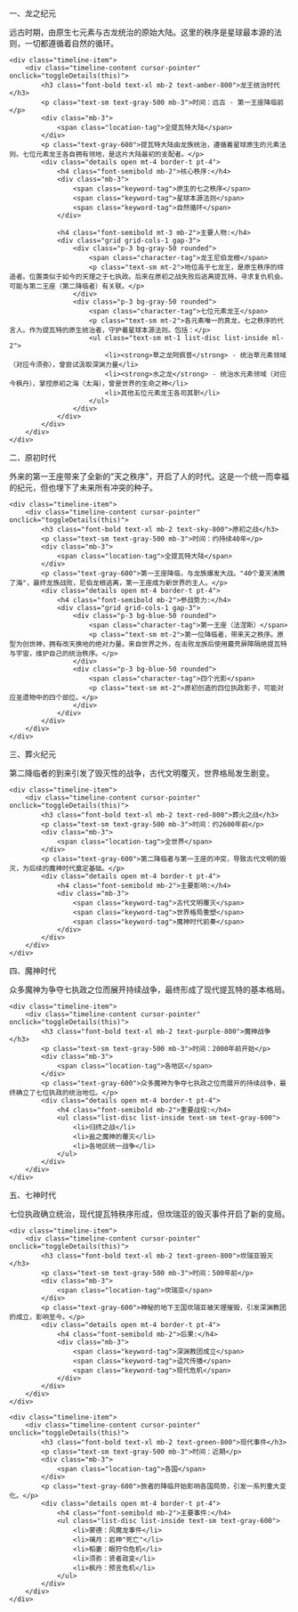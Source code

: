 <section id="era-1" class="mb-16 era-section">
    <div class="timeline-item era-title-container">
        <div class="era-title font-bold text-2xl p-4 rounded-lg text-center shadow-md">一、龙之纪元</div>
        <p class="text-center mt-4 text-gray-600 px-4">远古时期，由原生七元素与古龙统治的原始大陆。这里的秩序是星球最本源的法则，一切都遵循着自然的循环。</p>
    </div>

    <div class="timeline-item">
        <div class="timeline-content cursor-pointer" onclick="toggleDetails(this)">
            <h3 class="font-bold text-xl mb-2 text-amber-800">龙王统治时代</h3>
            <p class="text-sm text-gray-500 mb-3">时间：远古 - 第一王座降临前</p>
            <div class="mb-3">
                <span class="location-tag">全提瓦特大陆</span>
            </div>
            <p class="text-gray-600">提瓦特大陆由龙族统治，遵循着星球原生的元素法则。七位元素龙王各自拥有领地，是这片大陆最初的支配者。</p>
            <div class="details open mt-4 border-t pt-4">
                <h4 class="font-semibold mb-2">核心秩序:</h4>
                <div class="mb-3">
                    <span class="keyword-tag">原生的七之秩序</span>
                    <span class="keyword-tag">星球本源法则</span>
                    <span class="keyword-tag">自然循环</span>
                </div>
                
                <h4 class="font-semibold mt-3 mb-2">主要人物:</h4>
                <div class="grid grid-cols-1 gap-3">
                    <div class="p-3 bg-gray-50 rounded">
                        <span class="character-tag">龙王尼伯龙根</span>
                        <p class="text-sm mt-2">地位高于七龙王，是原生秩序的缔造者。位置类似于如今的天理之于七执政。后来在原初之战失败后逃离提瓦特，寻求复仇机会。可能与第二王座（第二降临者）有关联。</p>
                    </div>
                    <div class="p-3 bg-gray-50 rounded">
                        <span class="character-tag">七位元素龙王</span>
                        <p class="text-sm mt-2">各元素唯一的真龙，七之秩序的代言人。作为提瓦特的原生统治者，守护着星球本源法则。包括：</p>
                        <ul class="text-sm mt-1 list-disc list-inside ml-2">
                            <li><strong>草之龙阿佩普</strong> - 统治草元素领域（对应今须弥），曾尝试汲取深渊力量</li>
                            <li><strong>水之龙</strong> - 统治水元素领域（对应今枫丹），掌控原初之海（太海），曾是世界的生命之神</li>
                            <li>其他五位元素龙王各司其职</li>
                        </ul>
                    </div>
                </div>
            </div>
        </div>
    </div>
</section>

<section id="era-2" class="mb-16 era-section">
    <div class="timeline-item era-title-container">
        <div class="era-title font-bold text-2xl p-4 rounded-lg text-center shadow-md">二、原初时代</div>
        <p class="text-center mt-4 text-gray-600 px-4">外来的第一王座带来了全新的"天之秩序"，开启了人的时代。这是一个统一而幸福的纪元，但也埋下了未来所有冲突的种子。</p>
    </div>

    <div class="timeline-item">
        <div class="timeline-content cursor-pointer" onclick="toggleDetails(this)">
            <h3 class="font-bold text-xl mb-2 text-sky-800">原初之战</h3>
            <p class="text-sm text-gray-500 mb-3">时间：约持续40年</p>
            <div class="mb-3">
                <span class="location-tag">全提瓦特大陆</span>
            </div>
            <p class="text-gray-600">第一王座降临，与龙族爆发大战。"40个夏天沸腾了海"，最终龙族战败，尼伯龙根逃离，第一王座成为新世界的主人。</p>
            <div class="details open mt-4 border-t pt-4">
                <h4 class="font-semibold mb-2">参战势力:</h4>
                <div class="grid grid-cols-1 gap-3">
                    <div class="p-3 bg-blue-50 rounded">
                        <span class="character-tag">第一王座（法涅斯）</span>
                        <p class="text-sm mt-2">第一位降临者，带来天之秩序。原型为创世神，拥有改天换地的绝对力量。来自世界之外，在击败龙族后使用蘑壳屏障隔绝提瓦特与宇宙，维护自己的统治秩序。</p>
                    </div>
                    <div class="p-3 bg-blue-50 rounded">
                        <span class="character-tag">四个光影</span>
                        <p class="text-sm mt-2">原初创造的四位执政影子，可能对应圣遗物中的四个部位。</p>
                    </div>
                </div>
            </div>
        </div>
    </div>
</section>

<section id="era-3" class="mb-16 era-section">
    <div class="timeline-item era-title-container">
        <div class="era-title font-bold text-2xl p-4 rounded-lg text-center shadow-md">三、葬火纪元</div>
        <p class="text-center mt-4 text-gray-600 px-4">第二降临者的到来引发了毁灭性的战争，古代文明覆灭，世界格局发生剧变。</p>
    </div>

    <div class="timeline-item">
        <div class="timeline-content cursor-pointer" onclick="toggleDetails(this)">
            <h3 class="font-bold text-xl mb-2 text-red-800">葬火之战</h3>
            <p class="text-sm text-gray-500 mb-3">时间：约2600年前</p>
            <div class="mb-3">
                <span class="location-tag">全世界</span>
            </div>
            <p class="text-gray-600">第二降临者与第一王座的冲突，导致古代文明的毁灭，为后续的魔神时代奠定基础。</p>
            <div class="details open mt-4 border-t pt-4">
                <h4 class="font-semibold mb-2">主要影响:</h4>
                <div class="mb-3">
                    <span class="keyword-tag">古代文明覆灭</span>
                    <span class="keyword-tag">世界格局重塑</span>
                    <span class="keyword-tag">魔神时代前奏</span>
                </div>
            </div>
        </div>
    </div>
</section>

<section id="era-4" class="mb-16 era-section">
    <div class="timeline-item era-title-container">
        <div class="era-title font-bold text-2xl p-4 rounded-lg text-center shadow-md">四、魔神时代</div>
        <p class="text-center mt-4 text-gray-600 px-4">众多魔神为争夺七执政之位而展开持续战争，最终形成了现代提瓦特的基本格局。</p>
    </div>

    <div class="timeline-item">
        <div class="timeline-content cursor-pointer" onclick="toggleDetails(this)">
            <h3 class="font-bold text-xl mb-2 text-purple-800">魔神战争</h3>
            <p class="text-sm text-gray-500 mb-3">时间：2000年前开始</p>
            <div class="mb-3">
                <span class="location-tag">各地区</span>
            </div>
            <p class="text-gray-600">众多魔神为争夺七执政之位而展开的持续战争，最终确立了七位执政的统治地位。</p>
            <div class="details open mt-4 border-t pt-4">
                <h4 class="font-semibold mb-2">重要战役:</h4>
                <ul class="list-disc list-inside text-sm text-gray-600">
                    <li>归终之战</li>
                    <li>盐之魔神的覆灭</li>
                    <li>各地区统一战争</li>
                </ul>
            </div>
        </div>
    </div>
</section>

<section id="era-5" class="mb-16 era-section">
    <div class="timeline-item era-title-container">
        <div class="era-title font-bold text-2xl p-4 rounded-lg text-center shadow-md">五、七神时代</div>
        <p class="text-center mt-4 text-gray-600 px-4">七位执政确立统治，现代提瓦特秩序形成，但坎瑞亚的毁灭事件开启了新的变局。</p>
    </div>

    <div class="timeline-item">
        <div class="timeline-content cursor-pointer" onclick="toggleDetails(this)">
            <h3 class="font-bold text-xl mb-2 text-green-800">坎瑞亚毁灭</h3>
            <p class="text-sm text-gray-500 mb-3">时间：500年前</p>
            <div class="mb-3">
                <span class="location-tag">坎瑞亚</span>
            </div>
            <p class="text-gray-600">神秘的地下王国坎瑞亚被天理摧毁，引发深渊教团的成立，影响至今。</p>
            <div class="details open mt-4 border-t pt-4">
                <h4 class="font-semibold mb-2">后果:</h4>
                <div class="mb-3">
                    <span class="keyword-tag">深渊教团成立</span>
                    <span class="keyword-tag">诅咒传播</span>
                    <span class="keyword-tag">现代危机</span>
                </div>
            </div>
        </div>
    </div>

    <div class="timeline-item">
        <div class="timeline-content cursor-pointer" onclick="toggleDetails(this)">
            <h3 class="font-bold text-xl mb-2 text-green-800">现代事件</h3>
            <p class="text-sm text-gray-500 mb-3">时间：近期</p>
            <div class="mb-3">
                <span class="location-tag">各国</span>
            </div>
            <p class="text-gray-600">旅者的降临开始影响各国局势，引发一系列重大变化。</p>
            <div class="details open mt-4 border-t pt-4">
                <h4 class="font-semibold mb-2">主要事件:</h4>
                <ul class="list-disc list-inside text-sm text-gray-600">
                    <li>蒙德：风魔龙事件</li>
                    <li>璃月：岩神"死亡"</li>
                    <li>稻妻：眼狩令危机</li>
                    <li>须弥：贤者政变</li>
                    <li>枫丹：预言危机</li>
                </ul>
            </div>
        </div>
    </div>
</section>